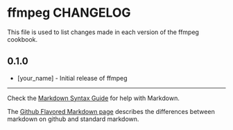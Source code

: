 ffmpeg CHANGELOG
================

This file is used to list changes made in each version of the ffmpeg cookbook.

0.1.0
-----
- [your_name] - Initial release of ffmpeg

- - -
Check the [Markdown Syntax Guide](http://daringfireball.net/projects/markdown/syntax) for help with Markdown.

The [Github Flavored Markdown page](http://github.github.com/github-flavored-markdown/) describes the differences between markdown on github and standard markdown.
